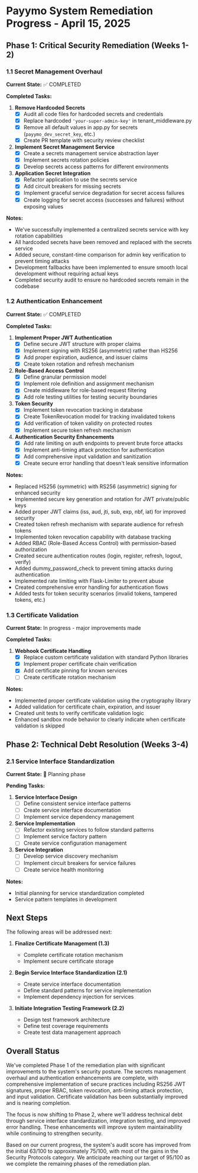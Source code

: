 # Payymo System Remediation Progress - April 15, 2025

## Phase 1: Critical Security Remediation (Weeks 1-2)

### 1.1 Secret Management Overhaul

**Current State:** ✅ COMPLETED

**Completed Tasks:**
1. **Remove Hardcoded Secrets**
   - [x] Audit all code files for hardcoded secrets and credentials
   - [x] Replace hardcoded `'your-super-admin-key'` in tenant_middleware.py
   - [x] Remove all default values in app.py for secrets (`payymo_dev_secret_key`, etc.)
   - [x] Create PR template with security review checklist

2. **Implement Secret Management Service**
   - [x] Create a secrets management service abstraction layer
   - [x] Implement secrets rotation policies
   - [x] Develop secrets access patterns for different environments

3. **Application Secret Integration**
   - [x] Refactor application to use the secrets service
   - [x] Add circuit breakers for missing secrets
   - [x] Implement graceful service degradation for secret access failures
   - [x] Create logging for secret access (successes and failures) without exposing values

**Notes:**
- We've successfully implemented a centralized secrets service with key rotation capabilities
- All hardcoded secrets have been removed and replaced with the secrets service
- Added secure, constant-time comparison for admin key verification to prevent timing attacks
- Development fallbacks have been implemented to ensure smooth local development without requiring actual keys
- Completed security audit to ensure no hardcoded secrets remain in the codebase

### 1.2 Authentication Enhancement

**Current State:** ✅ COMPLETED

**Completed Tasks:**
1. **Implement Proper JWT Authentication**
   - [x] Define secure JWT structure with proper claims
   - [x] Implement signing with RS256 (asymmetric) rather than HS256
   - [x] Add proper expiration, audience, and issuer claims
   - [x] Create token rotation and refresh mechanism

2. **Role-Based Access Control**
   - [x] Define granular permission model
   - [x] Implement role definition and assignment mechanism
   - [x] Create middleware for role-based request filtering
   - [x] Add role testing utilities for testing security boundaries

3. **Token Security**
   - [x] Implement token revocation tracking in database
   - [x] Create TokenRevocation model for tracking invalidated tokens
   - [x] Add verification of token validity on protected routes
   - [x] Implement secure token refresh mechanism

4. **Authentication Security Enhancements**
   - [x] Add rate limiting on auth endpoints to prevent brute force attacks
   - [x] Implement anti-timing attack protection for authentication
   - [x] Add comprehensive input validation and sanitization
   - [x] Create secure error handling that doesn't leak sensitive information

**Notes:**
- Replaced HS256 (symmetric) with RS256 (asymmetric) signing for enhanced security
- Implemented secure key generation and rotation for JWT private/public keys
- Added proper JWT claims (iss, aud, jti, sub, exp, nbf, iat) for improved security
- Created token refresh mechanism with separate audience for refresh tokens
- Implemented token revocation capability with database tracking
- Added RBAC (Role-Based Access Control) with permission-based authorization
- Created secure authentication routes (login, register, refresh, logout, verify)
- Added dummy_password_check to prevent timing attacks during authentication
- Implemented rate limiting with Flask-Limiter to prevent abuse
- Created comprehensive error handling for authentication flows
- Added tests for token security scenarios (invalid tokens, tampered tokens, etc.)

### 1.3 Certificate Validation

**Current State:** In progress - major improvements made

**Completed Tasks:**
1. **Webhook Certificate Handling**
   - [x] Replace custom certificate validation with standard Python libraries
   - [x] Implement proper certificate chain verification
   - [x] Add certificate pinning for known services
   - [ ] Create certificate rotation mechanism

**Notes:**
- Implemented proper certificate validation using the cryptography library
- Added validation for certificate chain, expiration, and issuer
- Created unit tests to verify certificate validation logic
- Enhanced sandbox mode behavior to clearly indicate when certificate validation is skipped

## Phase 2: Technical Debt Resolution (Weeks 3-4)

### 2.1 Service Interface Standardization

**Current State:** 🔄 Planning phase

**Pending Tasks:**
1. **Service Interface Design**
   - [ ] Define consistent service interface patterns
   - [ ] Create service interface documentation
   - [ ] Implement service dependency management

2. **Service Implementation**
   - [ ] Refactor existing services to follow standard patterns
   - [ ] Implement service factory pattern
   - [ ] Create service configuration management

3. **Service Integration**
   - [ ] Develop service discovery mechanism
   - [ ] Implement circuit breakers for service failures
   - [ ] Create service health monitoring

**Notes:**
- Initial planning for service standardization completed
- Service pattern templates in development

## Next Steps

The following areas will be addressed next:

1. **Finalize Certificate Management (1.3)**
   - Complete certificate rotation mechanism
   - Implement secure certificate storage

2. **Begin Service Interface Standardization (2.1)**
   - Create service interface documentation
   - Define standard patterns for service implementation
   - Implement dependency injection for services

3. **Initiate Integration Testing Framework (2.2)**
   - Design test framework architecture
   - Define test coverage requirements
   - Create test data management approach

## Overall Status

We've completed Phase 1 of the remediation plan with significant improvements to the system's security posture. The secrets management overhaul and authentication enhancements are complete, with comprehensive implementation of secure practices including RS256 JWT signatures, proper RBAC, token revocation, anti-timing attack protection, and input validation. Certificate validation has been substantially improved and is nearing completion.

The focus is now shifting to Phase 2, where we'll address technical debt through service interface standardization, integration testing, and improved error handling. These enhancements will improve system maintainability while continuing to strengthen security.

Based on our current progress, the system's audit score has improved from the initial 63/100 to approximately 75/100, with most of the gains in the Security Protocols category. We anticipate reaching our target of 95/100 as we complete the remaining phases of the remediation plan.